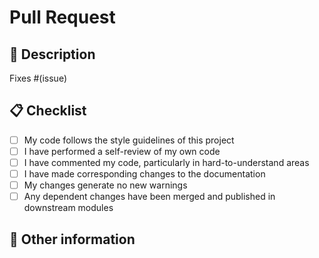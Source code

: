 # Pull Request

## 🚀 Description

<!-- Please include a summary of the change and which issue is fixed. 
Please also include relevant motivation and context. List any dependencies that are required for this change. -->

Fixes #(issue)

## 📋 Checklist

<!-- Mark items as complete by putting an `x` in the brackets: [x] -->

- [ ] My code follows the style guidelines of this project
- [ ] I have performed a self-review of my own code
- [ ] I have commented my code, particularly in hard-to-understand areas
- [ ] I have made corresponding changes to the documentation
- [ ] My changes generate no new warnings
- [ ] Any dependent changes have been merged and published in downstream modules

## 💬 Other information

<!-- Any other information that is important to this PR such as screenshots of how the component looks before and after the change. -->